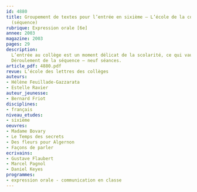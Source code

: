```yaml
---
id: 4880
title: Groupement de textes pour l’entrée en sixième – L’école de la communication
  (séquence)
rubrique: Expression orale [6e] 
annee: 2003
magazine: 2003
pages: 29
description: 
  L’entrée au collège est un moment délicat de la scolarité, ce qui vaut à la classe de sixième le nom de « cycle d’adaptation ». Ce groupement de tout début d’année a pour objectif de favoriser une intégration et une adaptation en douceur des nouveaux collégiens. Le thème des textes retenus est celui de l’école, ce qui permet une identification des élèves aux situations évoquées et encourage le dialogue. Les activités proposées favorisent les échanges en classe et sont l’occasion de rappeler les bases de la communication – de l’importance de l’écoute à la maîtrise de la prise de parole. Les objectifs de cette séquence sont de comprendre et de respecter les règles de la communication, de parler de sa rentrée en sixième pour mieux s’intégrer et d’apprendre à manipuler un ouvrage documentaire.
  Déroulement de la séquence – neuf séances.
article_pdf: 4880.pdf
revue: L’école des lettres des collèges
auteurs:
- Hélène Feuillade-Gazzarata
- Estelle Ravier
auteur_jeunesse:
- Bernard Friot
disciplines:
- français
niveau_etudes:
- sixième
oeuvres:
- Madame Bovary
- Le Temps des secrets
- Des fleurs pour Algernon
- Façons de parler
ecrivains:
- Gustave Flaubert
- Marcel Pagnol
- Daniel Keyes
programmes:
- expression orale - communication en classe
---
```

